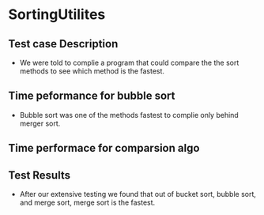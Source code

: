 # SortingUtilites
 

## Test case Description

* We were told to complie a program that could compare the the sort methods to see which method is the fastest.

## Time peformance for bubble sort 

* Bubble sort was one of the methods fastest to complie only behind merger sort.

## Time performace for comparsion algo 

## Test Results 

* After our extensive testing we found that out of bucket sort, bubble sort, and merge sort, merge sort is the fastest. 
